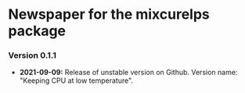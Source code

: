 # Newspaper for the mixcurelps package #

### Version 0.1.1 ###

* **2021-09-09:** Release of unstable version on Github. Version name: "Keeping CPU at low temperature".
